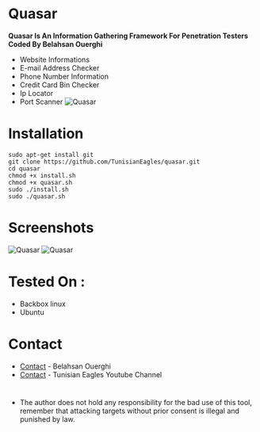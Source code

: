 # Quasar
<b>Quasar Is An Information Gathering Framework For Penetration Testers Coded By Belahsan Ouerghi</b>
* Website Informations
* E-mail Address Checker
* Phone Number Information
* Credit Card Bin Checker
* Ip Locator
* Port Scanner
![Quasar](https://raw.githubusercontent.com/TunisianEagles/quasar/master/Screenshot/quasae.png)
# Installation
```
sudo apt-get install git
git clone https://github.com/TunisianEagles/quasar.git
cd quasar
chmod +x install.sh
chmod +x quasar.sh
sudo ./install.sh
sudo ./quasar.sh
```
# Screenshots
![Quasar](https://raw.githubusercontent.com/TunisianEagles/quasar/master/Screenshot/quasar.png)
![Quasar](https://raw.githubusercontent.com/TunisianEagles/quasar/master/Screenshot/quasar2.png)
# Tested On :
* Backbox linux
* Ubuntu 
# Contact
* [Contact](https://www.facebook.com/ouerghi.belahsan) - Belahsan Ouerghi
* [Contact](www.youtube.com/channel/UCv9HdZbTOo0iBG5X2qaqmqg) - Tunisian Eagles Youtube Channel
#
* The author does not hold any responsibility for the bad use of this tool, remember that attacking targets without prior consent is illegal and punished by law.
